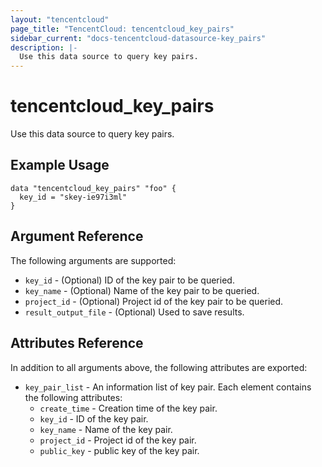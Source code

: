 ```yaml
---
layout: "tencentcloud"
page_title: "TencentCloud: tencentcloud_key_pairs"
sidebar_current: "docs-tencentcloud-datasource-key_pairs"
description: |-
  Use this data source to query key pairs.
---
```


# tencentcloud_key_pairs

Use this data source to query key pairs.

## Example Usage

```hcl
data "tencentcloud_key_pairs" "foo" {
  key_id = "skey-ie97i3ml"
}
```

## Argument Reference

The following arguments are supported:

* `key_id` - (Optional) ID of the key pair to be queried.
* `key_name` - (Optional) Name of the key pair to be queried.
* `project_id` - (Optional) Project id of the key pair to be queried.
* `result_output_file` - (Optional) Used to save results.

## Attributes Reference

In addition to all arguments above, the following attributes are exported:

* `key_pair_list` - An information list of key pair. Each element contains the following attributes:
  * `create_time` - Creation time of the key pair.
  * `key_id` - ID of the key pair.
  * `key_name` - Name of the key pair.
  * `project_id` - Project id of the key pair.
  * `public_key` - public key of the key pair.


